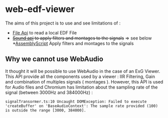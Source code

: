 # web-edf-viewer
The aims of this project is to use and see limitations of :
* [File Api](https://developer.mozilla.org/en-US/docs/Web/API/File) to read a local EDF File
* ~~[Sound api](https://developer.mozilla.org/en-US/docs/Web/API/Web_Audio_API) to apply filters and montages to the signals~~ => see below
*[AssemblyScript](https://github.com/AssemblyScript/assemblyscript) Apply filters and montages to the signals


## Why we cannot use WebAudio
It thought it will be possible to use WebAudio in the case of an ExG Viewer. This API provide all the components used by a viewer : IIR Filtering, Gain and combination of multiples signals ( montages ). However, this API is used for Audio files and Chromium has limitation about the sampling rate of the signal (between 3000Hz and 384000Hz) : 
```
signalTransormer.ts:10 Uncaught DOMException: Failed to execute 'createBuffer' on 'BaseAudioContext': The sample rate provided (100) is outside the range [3000, 384000].
```








